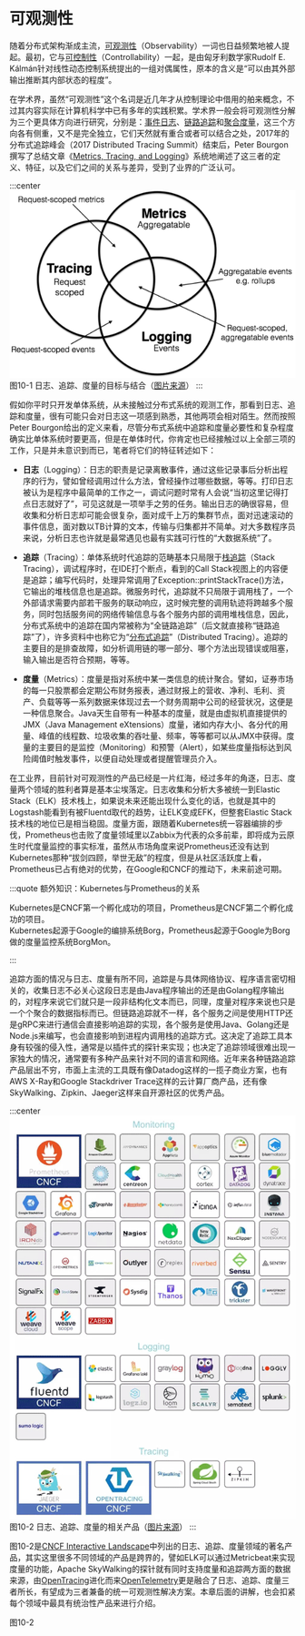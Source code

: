 # 可观测性

随着分布式架构渐成主流，[可观测性](https://en.wikipedia.org/wiki/Observability)（Observability）一词也日益频繁地被人提起。最初，它与[可控制性](https://en.wikipedia.org/wiki/Controllability)（Controllability）一起，是由匈牙利数学家Rudolf E. Kálmán针对线性动态控制系统提出的一组对偶属性，原本的含义是“可以由其外部输出推断其内部状态的程度”。

在学术界，虽然“可观测性”这个名词是近几年才从控制理论中借用的舶来概念，不过其内容实际在计算机科学中已有多年的实践积累。学术界一般会将可观测性分解为三个更具体方向进行研究，分别是：[事件日志](/distribution/observability/logging.html)、[链路追踪](/distribution/observability/tracing.html)和[聚合度量](/distribution/observability/metrics.html)，这三个方向各有侧重，又不是完全独立，它们天然就有重合或者可以结合之处，2017年的分布式追踪峰会（2017 Distributed Tracing Summit）结束后，Peter Bourgon撰写了总结文章《[Metrics, Tracing, and Logging](https://peter.bourgon.org/blog/2017/02/21/metrics-tracing-and-logging.html)》系统地阐述了这三者的定义、特征，以及它们之间的关系与差异，受到了业界的广泛认可。

:::center
![](./images/mtl.png)
图10-1 日志、追踪、度量的目标与结合（[图片来源](https://peter.bourgon.org/blog/2017/02/21/metrics-tracing-and-logging.html)）
:::

假如你平时只开发单体系统，从未接触过分布式系统的观测工作，那看到日志、追踪和度量，很有可能只会对日志这一项感到熟悉，其他两项会相对陌生。然而按照Peter Bourgon给出的定义来看，尽管分布式系统中追踪和度量必要性和复杂程度确实比单体系统时要更高，但是在单体时代，你肯定也已经接触过以上全部三项的工作，只是并未意识到而已，笔者将它们的特征转述如下：

- **日志**（Logging）：日志的职责是记录离散事件，通过这些记录事后分析出程序的行为，譬如曾经调用过什么方法，曾经操作过哪些数据，等等。打印日志被认为是程序中最简单的工作之一，调试问题时常有人会说“当初这里记得打点日志就好了”，可见这就是一项举手之劳的任务。输出日志的确很容易，但收集和分析日志却可能会很复杂，面对成千上万的集群节点，面对迅速滚动的事件信息，面对数以TB计算的文本，传输与归集都并不简单。对大多数程序员来说，分析日志也许就是最常遇见也最有实践可行性的“大数据系统”了。

- **追踪**（Tracing）：单体系统时代追踪的范畴基本只局限于[栈追踪](https://en.wikipedia.org/wiki/Stack_trace)（Stack Tracing），调试程序时，在IDE打个断点，看到的Call Stack视图上的内容便是追踪；编写代码时，处理异常调用了Exception::printStackTrace()方法，它输出的堆栈信息也是追踪。微服务时代，追踪就不只局限于调用栈了，一个外部请求需要内部若干服务的联动响应，这时候完整的调用轨迹将跨越多个服务，同时包括服务间的网络传输信息与各个服务内部的调用堆栈信息，因此，分布式系统中的追踪在国内常被称为“全链路追踪”（后文就直接称“链路追踪”了），许多资料中也称它为“[分布式追踪](https://opentracing.io/docs/overview/what-is-tracing/)”（Distributed Tracing）。追踪的主要目的是排查故障，如分析调用链的哪一部分、哪个方法出现错误或阻塞，输入输出是否符合预期，等等。

- **度量**（Metrics）：度量是指对系统中某一类信息的统计聚合。譬如，证券市场的每一只股票都会定期公布财务报表，通过财报上的营收、净利、毛利、资产、负载等等一系列数据来体现过去一个财务周期中公司的经营状况，这便是一种信息聚合。Java天生自带有一种基本的度量，就是由虚拟机直接提供的JMX（Java Management eXtensions）度量，诸如内存大小、各分代的用量、峰值的线程数、垃圾收集的吞吐量、频率，等等都可以从JMX中获得。度量的主要目的是监控（Monitoring）和预警（Alert），如某些度量指标达到风险阈值时触发事件，以便自动处理或者提醒管理员介入。

在工业界，目前针对可观测性的产品已经是一片红海，经过多年的角逐，日志、度量两个领域的胜利者算是基本尘埃落定。日志收集和分析大多被统一到Elastic Stack（ELK）技术栈上，如果说未来还能出现什么变化的话，也就是其中的Logstash能看到有被Fluentd取代的趋势，让ELK变成EFK，但整套Elastic Stack技术栈的地位已是相当稳固。度量方面，跟随着Kubernetes统一容器编排的步伐，Prometheus也击败了度量领域里以Zabbix为代表的众多前辈，即将成为云原生时代度量监控的事实标准，虽然从市场角度来说Prometheus还没有达到Kubernetes那种“拔剑四顾，举世无敌”的程度，但是从社区活跃度上看，Prometheus已占有绝对的优势，在Google和CNCF的推动下，未来前途可期。

:::quote 额外知识：Kubernetes与Prometheus的关系

Kubernetes是CNCF第一个孵化成功的项目，Prometheus是CNCF第二个孵化成功的项目。<br/>Kubernetes起源于Google的编排系统Borg，Prometheus起源于Google为Borg做的度量监控系统BorgMon。

:::

追踪方面的情况与日志、度量有所不同，追踪是与具体网络协议、程序语言密切相关的，收集日志不必关心这段日志是由Java程序输出的还是由Golang程序输出的，对程序来说它们就只是一段非结构化文本而已，同理，度量对程序来说也只是一个个聚合的数据指标而已。但链路追踪就不一样，各个服务之间是使用HTTP还是gRPC来进行通信会直接影响追踪的实现，各个服务是使用Java、Golang还是Node.js来编写，也会直接影响到进程内调用栈的追踪方式。这决定了追踪工具本身有较强的侵入性，通常是以插件式的探针来实现；也决定了追踪领域很难出现一家独大的情况，通常要有多种产品来针对不同的语言和网络。近年来各种链路追踪产品层出不穷，市面上主流的工具既有像Datadog这样的一揽子商业方案，也有AWS X-Ray和Google Stackdriver Trace这样的云计算厂商产品，还有像SkyWalking、Zipkin、Jaeger这样来自开源社区的优秀产品。

:::center
![](./images/cncf.png)
图10-2 日志、追踪、度量的相关产品（[图片来源](https://landscape.cncf.io/)）
:::

图10-2是[CNCF Interactive Landscape](https://landscape.cncf.io/)中列出的日志、追踪、度量领域的著名产品，其实这里很多不同领域的产品是跨界的，譬如ELK可以通过Metricbeat来实现度量的功能，Apache SkyWalking的探针就有同时支持度量和追踪两方面的数据来源，由[OpenTracing](https://opentracing.io/)进化而来[OpenTelemetry](https://opentelemetry.io/)更是融合了日志、追踪、度量三者所长，有望成为三者兼备的统一可观测性解决方案。本章后面的讲解，也会扣紧每个领域中最具有统治性产品来进行介绍。



图10-2
